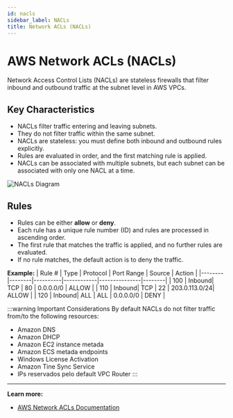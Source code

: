 ```yaml
---
id: nacls
sidebar_label: NACLs
title: Network ACLs (NACLs)
---
```


# AWS Network ACLs (NACLs)

Network Access Control Lists (NACLs) are stateless firewalls that filter inbound and outbound traffic at the subnet level in AWS VPCs.

## Key Characteristics
- NACLs filter traffic entering and leaving subnets.
- They do not filter traffic within the same subnet.
- NACLs are stateless: you must define both inbound and outbound rules explicitly.
- Rules are evaluated in order, and the first matching rule is applied.
- NACLs can be associated with multiple subnets, but each subnet can be associated with only one NACL at a time.

![NACLs Diagram](/img/cloud/aws/firewalls/nacls.png)

## Rules

- Rules can be either **allow** or **deny**.
- Each rule has a unique rule number (ID) and rules are processed in ascending order.
- The first rule that matches the traffic is applied, and no further rules are evaluated.
- If no rule matches, the default action is to deny the traffic.

**Example:**
| Rule # | Type   | Protocol | Port Range | Source        | Action |
|--------|--------|----------|------------|---------------|--------|
| 100    | Inbound| TCP      | 80         | 0.0.0.0/0     | ALLOW  |
| 110    | Inbound| TCP      | 22         | 203.0.113.0/24| ALLOW  |
| 120    | Inbound| ALL      | ALL        | 0.0.0.0/0     | DENY   |


:::warning Important Considerations
By default NACLs do not filter traffic from/to the following resources:
- Amazon DNS
- Amazon DHCP
- Amazon EC2 instance metada
- Amazon ECS metada endpoints
- Windows License Activation
- Amazon Tine Sync Service
- IPs reservados pelo default VPC Router
:::


---

**Learn more:**
- [AWS Network ACLs Documentation](https://docs.aws.amazon.com/vpc/latest/userguide/vpc-network-acls.html)